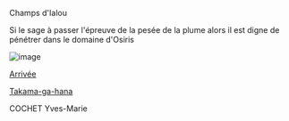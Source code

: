 Champs d'Ialou

Si le sage à passer l'épreuve de la pesée de la plume alors il est digne de pénétrer dans le domaine d'Osiris

![image](https://user-images.githubusercontent.com/115085398/196279079-78465ca4-946c-445f-8401-0478d1b30206.png)


[Arrivée](https://github.com/Doothrat/TP2-Labyrinthe/blob/main/finish.md)

[Takama-ga-hana](https://github.com/Doothrat/TP2-Labyrinthe/blob/main/takama-ga-hara.md)

COCHET Yves-Marie
